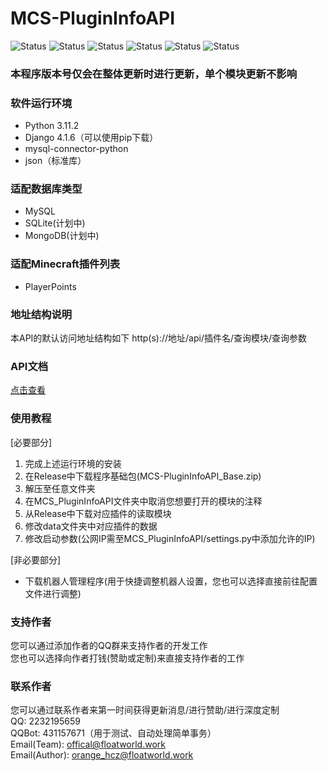 # MCS-PluginInfoAPI
![Status](https://img.shields.io/badge/Build-Success-brightgreen)
![Status](https://img.shields.io/badge/Status-ContinuousUpdate-brightgreen)
![Status](https://img.shields.io/badge/Version-v0.1-blue)
![Status](https://img.shields.io/badge/Team-FloatWorld-blue)
![Status](https://img.shields.io/badge/Author-皇橙籽-blue)
![Status](https://img.shields.io/badge/Language-Python-blue)
### 本程序版本号仅会在整体更新时进行更新，单个模块更新不影响
### 软件运行环境
- Python 3.11.2
- Django 4.1.6（可以使用pip下载）
- mysql-connector-python
- json（标准库）

### 适配数据库类型
- MySQL
- SQLite(计划中)
- MongoDB(计划中)

### 适配Minecraft插件列表
- PlayerPoints

### 地址结构说明
本API的默认访问地址结构如下
http(s)://地址/api/插件名/查询模块/查询参数

### API文档
[点击查看](https://www.apifox.cn/apidoc/shared-e30cace3-09f7-48dc-9f67-6c6d9cbb0edc)

### 使用教程
[必要部分]  
1. 完成上述运行环境的安装
2. 在Release中下载程序基础包(MCS-PluginInfoAPI_Base.zip)
3. 解压至任意文件夹
4. 在MCS_PluginInfoAPI文件夹中取消您想要打开的模块的注释
5. 从Release中下载对应插件的读取模块
6. 修改data文件夹中对应插件的数据
7. 修改启动参数(公网IP需至MCS_PluginInfoAPI/settings.py中添加允许的IP)

[非必要部分]
- 下载机器人管理程序(用于快捷调整机器人设置，您也可以选择直接前往配置文件进行调整)

### 支持作者
您可以通过添加作者的QQ群来支持作者的开发工作  
您也可以选择向作者打钱(赞助或定制)来直接支持作者的工作

### 联系作者
您可以通过联系作者来第一时间获得更新消息/进行赞助/进行深度定制  
QQ: 2232195659  
QQBot: 431157671（用于测试、自动处理简单事务）  
Email(Team): offical@floatworld.work  
Email(Author): orange_hcz@floatworld.work
